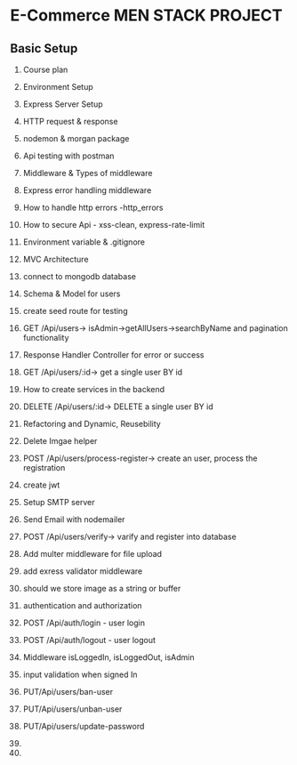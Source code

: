 # E-Commerce MEN STACK PROJECT

## Basic Setup

1. Course plan

2. Environment Setup

3. Express Server Setup
4. HTTP request & response
5. nodemon & morgan package
6. Api testing with postman
7. Middleware & Types of middleware
8. Express error handling middleware
9. How to handle http errors -http_errors
10. How to secure Api - xss-clean, express-rate-limit
11. Environment variable & .gitignore
12. MVC Architecture
13. connect to mongodb database
14. Schema & Model for users
15. create seed route for testing
16. GET /Api/users-> isAdmin->getAllUsers->searchByName and pagination functionality
17. Response Handler Controller for error or success
18. GET /Api/users/:id-> get a single user BY id
19. How to create services in the backend
20. DELETE /Api/users/:id-> DELETE a single user BY id
21. Refactoring and Dynamic, Reusebility
22. Delete Imgae helper
23. POST /Api/users/process-register-> create an user, process the registration
24. create jwt
25. Setup SMTP server
26. Send Email with nodemailer
27. POST /Api/users/verify-> varify and register into database
28. Add multer middleware for file upload
29. add exress validator middleware
30. should we store image as a string or buffer
31. authentication and authorization
32. POST /Api/auth/login - user login
33. POST /Api/auth/logout - user logout
34. Middleware isLoggedIn, isLoggedOut, isAdmin
35. input validation when signed In
36. PUT/Api/users/ban-user
37. PUT/Api/users/unban-user
38. PUT/Api/users/update-password
39.
40.
